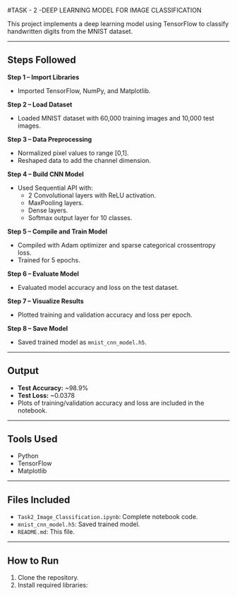 #TASK - 2 -DEEP LEARNING MODEL FOR IMAGE CLASSIFICATION

This project implements a deep learning model using TensorFlow to classify handwritten digits from the MNIST dataset.

---

## Steps Followed

**Step 1 – Import Libraries**
- Imported TensorFlow, NumPy, and Matplotlib.

**Step 2 – Load Dataset**
- Loaded MNIST dataset with 60,000 training images and 10,000 test images.

**Step 3 – Data Preprocessing**
- Normalized pixel values to range [0,1].
- Reshaped data to add the channel dimension.

**Step 4 – Build CNN Model**
- Used Sequential API with:
  - 2 Convolutional layers with ReLU activation.
  - MaxPooling layers.
  - Dense layers.
  - Softmax output layer for 10 classes.

**Step 5 – Compile and Train Model**
- Compiled with Adam optimizer and sparse categorical crossentropy loss.
- Trained for 5 epochs.

**Step 6 – Evaluate Model**
- Evaluated model accuracy and loss on the test dataset.

**Step 7 – Visualize Results**
- Plotted training and validation accuracy and loss per epoch.

**Step 8 – Save Model**
- Saved trained model as `mnist_cnn_model.h5`.

---

## Output

- **Test Accuracy:** ~98.9%
- **Test Loss:** ~0.0378
- Plots of training/validation accuracy and loss are included in the notebook.

---

## Tools Used

- Python
- TensorFlow
- Matplotlib

---

## Files Included

- `Task2_Image_Classification.ipynb`: Complete notebook code.
- `mnist_cnn_model.h5`: Saved trained model.
- `README.md`: This file.

---

## How to Run

1. Clone the repository.
2. Install required libraries:
